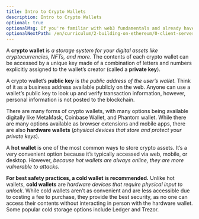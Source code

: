 ```yaml
---
title: Intro to Crypto Wallets
description: Intro to Crypto Wallets
optional: true
optionalMsg: If you're familiar with web3 fundamentals and already have your own crypto wallet, feel free to jump ahead to the next section!
optionalNextPath: /en/curriculum/2-building-on-ethereum/0-client-server-architecture
---
```


A **crypto wallet** is _a storage system for your digital assets like cryptocurrencies, NFTs, and more_. The contents of each crypto wallet can be accessed by a unique key made of a combination of letters and numbers explicitly assigned to the wallet’s creator (called a **private key**).

A crypto wallet’s **public key** is _the public address of the user’s wallet_. Think of it as a business address available publicly on the web. Anyone can use a wallet’s public key to look up and verify transaction information, however, personal information is not posted to the blockchain.

There are many forms of crypto wallets, with many options being available digitally like MetaMask, Coinbase Wallet, and Phantom wallet. While there are many options available as browser extensions and mobile apps, there are also **hardware wallets** (_physical devices that store and protect your private keys_).

A **hot wallet** is one of the most common ways to store crypto assets. It’s a very convenient option because it’s typically accessed via web, mobile, or desktop. However, _because hot wallets are always online, they are more vulnerable to attacks_.

**For best safety practices, a cold wallet is recommended.** Unlike hot wallets, **cold wallets** are _hardware devices that require physical input to unlock_. While cold wallets aren’t as convenient and are less accessible due to costing a fee to purchase, they provide the best security, as no one can access their contents without interacting in person with the hardware wallet. Some popular cold storage options include Ledger and Trezor.
